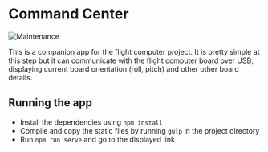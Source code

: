 # Command Center

![Maintenance](https://img.shields.io/maintenance/no/2022?style=flat-square)

This is a companion app for the flight computer project. It is pretty simple at this step but it can communicate with
the flight computer board over USB, displaying current board orientation (roll, pitch) and other other board details.

## Running the app
- Install the dependencies using `npm install`
- Compile and copy the static files by running `gulp` in the project directory
- Run `npm run serve` and go to the displayed link

